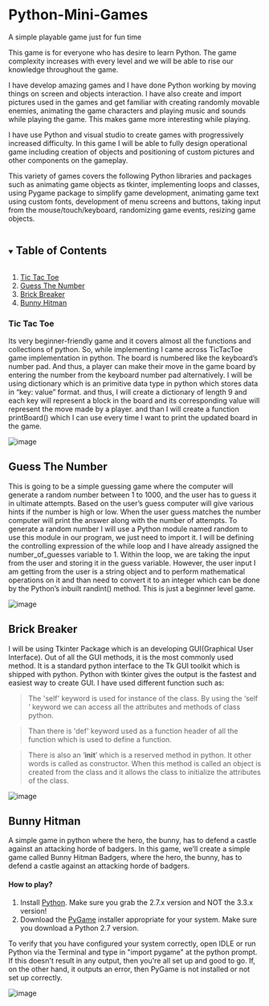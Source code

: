 # Python-Mini-Games
A simple playable game just for fun time 

This game is for everyone who has desire to learn Python. The game complexity increases with every level and we will be able to rise our knowledge throughout the game.

I have develop amazing games and I have done Python working by moving things on screen and objects interaction. I have also create and import pictures used in the games and get familiar with creating randomly movable enemies, animating the game characters and playing music and sounds while playing the game. This makes game more interesting while playing.

I have use Python and visual studio to create games with progressively increased difficulty. In this game I will be able to fully design operational game including creation of objects and positioning of custom pictures and other components on the gameplay.

This variety of games covers the following Python libraries and packages such as animating game objects as tkinter, implementing loops and classes, using Pygame package to simplify game development, animating game text using custom fonts, development of menu screens and buttons, taking input from the mouse/touch/keyboard, randomizing game events, resizing game objects.

<!-- TABLE OF CONTENTS -->
<details open="open">
  <summary><h2 style="display: inline-block">Table of Contents</h2></summary>
  <ol>
    <li>
      <a href="#Tic-Tac-Toe">Tic Tac Toe</a></li>
    <li><a href="#Guess-The-Number">Guess The Number</a></li>
    <li><a href="#Brick-Breaker">Brick Breaker</a></li>
    <li><a href="#Bunny-Hitman">Bunny Hitman</a></li>    
  </ol>
</details>

### Tic Tac Toe

Its very beginner-friendly game and it covers almost all the functions and collections of python. So, while implementing I came across TicTacToe game implementation in python.
The board is numbered like the keyboard’s number pad. And thus, a player can make their move in the game board by entering the number from the keyboard number pad alternatively.
I will be using dictionary which is an primitive data type in python which stores data in “key: value” format. and thus, I will create a dictionary of length 9 and each key will represent a block in the board and its corresponding value will represent the move made by a player. and than I will create a function printBoard() which I can use every time I want to print the updated board in the game.

![image](https://user-images.githubusercontent.com/75266216/121560458-25baab00-ca35-11eb-8a15-3c540ab09a50.png)


## Guess The Number

This is going to be a simple guessing game where the computer will generate a random number between 1 to 1000, and the user has to guess it in ultimate attempts. Based on the user’s guess computer will give various hints if the number is high or low. When the user guess matches the number computer will print the answer along with the number of attempts. To generate a random number I will use a Python module named random to use this module in our program, we just need to import it. I will be defining the controlling expression of the while loop and I have already assigned the number_of_guesses variable to 1. Within the loop, we are taking the input from the user and storing it in the guess variable. However, the user input I am getting from the user is a string object and to perform mathematical operations on it and than need to convert it to an integer which can be done by the Python’s inbuilt randint() method. This is just a beginner level game.

![image](https://user-images.githubusercontent.com/75266216/121563788-636d0300-ca38-11eb-8448-ecbcda6dd610.png)


## Brick Breaker

I will be using Tkinter Package which is an developing GUI(Graphical User Interface). Out of all the GUI methods, it is the most commonly used method. It is a standard python interface to the Tk GUI toolkit which is shipped with python. Python with tkinter gives the output is the fastest and easiest way to create GUI. I have used different function such as:
> The 'self' keyword is used for instance of the class. By using the ‘self ‘ keyword we can access all the attributes and methods of class python.

> Than there is 'def' keyword used as a function header of all the function which is used to define a function.

> There is also an ‘__init__’ which is a reserved method in python. It other words is called as constructor. When this method is called an object is created from the class and it allows the class to initialize the attributes of the class.

![image](https://user-images.githubusercontent.com/75266216/121652381-36146980-cab9-11eb-85f2-de8d8a057d93.png)

## Bunny Hitman

A simple game in python where the hero, the bunny, has to defend a castle against an attacking horde of badgers. In this game, we’ll create a simple game called Bunny Hitman Badgers, where the hero, the bunny, has to defend a castle against an attacking horde of badgers. 

#### How to play?

1. Install [Python](http://www.python.org/download/). Make sure you grab the 2.7.x version and NOT the 3.3.x version!
2. Download the [PyGame](http://www.pygame.org/download.shtml) installer appropriate for your system. Make sure you download a Python 2.7 version.

To verify that you have configured your system correctly, open IDLE or run Python via the Terminal and type in "import pygame" at the python prompt. If this doesn't result in any output, then you're all set up and good to go. If, on the other hand, it outputs an error, then PyGame is not installed or not set up correctly. 

![image](https://user-images.githubusercontent.com/75266216/121849990-bcbf8580-cd09-11eb-91d2-9120b8f7fdb7.png)

